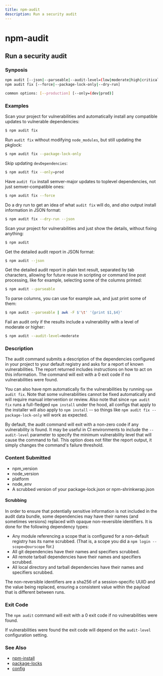 ```yaml
---
title: npm-audit
description: Run a security audit
---
```


# npm-audit

## Run a security audit

### Synposis

```bash
npm audit [--json|--parseable|--audit-level=(low|moderate|high|critical)]
npm audit fix [--force|--package-lock-only|--dry-run]

common options: [--production] [--only=(dev|prod)]
```

### Examples

Scan your project for vulnerabilities and automatically install any compatible
updates to vulnerable dependencies:
```bash
$ npm audit fix
```

Run `audit fix` without modifying `node_modules`, but still updating the
pkglock:
```bash
$ npm audit fix --package-lock-only
```

Skip updating `devDependencies`:
```bash
$ npm audit fix --only=prod
```

Have `audit fix` install semver-major updates to toplevel dependencies, not just
semver-compatible ones:
```bash
$ npm audit fix --force
```

Do a dry run to get an idea of what `audit fix` will do, and _also_ output
install information in JSON format:
```bash
$ npm audit fix --dry-run --json
```

Scan your project for vulnerabilities and just show the details, without fixing
anything:
```bash
$ npm audit
```

Get the detailed audit report in JSON format:
```bash
$ npm audit --json
```

Get the detailed audit report in plain text result, separated by tab characters, allowing for
future reuse in scripting or command line post processing, like for example, selecting
some of the columns printed:
```bash
$ npm audit --parseable
```

To parse columns, you can use for example `awk`, and just print some of them:
```bash
$ npm audit --parseable | awk -F $'\t' '{print $1,$4}'
```

Fail an audit only if the results include a vulnerability with a level of moderate or higher:
```bash
$ npm audit --audit-level=moderate
```

### Description

The audit command submits a description of the dependencies configured in
your project to your default registry and asks for a report of known
vulnerabilities. The report returned includes instructions on how to act on
this information. The command will exit with a 0 exit code if no
vulnerabilities were found.

You can also have npm automatically fix the vulnerabilities by running `npm
audit fix`. Note that some vulnerabilities cannot be fixed automatically and
will require manual intervention or review. Also note that since `npm audit fix`
runs a full-fledged `npm install` under the hood, all configs that apply to the
installer will also apply to `npm install` -- so things like `npm audit fix
--package-lock-only` will work as expected.

By default, the audit command will exit with a non-zero code if any vulnerability
is found. It may be useful in CI environments to include the `--audit-level` parameter
to specify the minimum vulnerability level that will cause the command to fail. This
option does not filter the report output, it simply changes the command's failure
threshold.

### Content Submitted

* npm_version
* node_version
* platform
* node_env
* A scrubbed version of your package-lock.json or npm-shrinkwrap.json

#### Scrubbing

In order to ensure that potentially sensitive information is not included in
the audit data bundle, some dependencies may have their names (and sometimes
versions) replaced with opaque non-reversible identifiers.  It is done for
the following dependency types:

* Any module referencing a scope that is configured for a non-default
  registry has its name scrubbed.  (That is, a scope you did a `npm login --scope=@ourscope` for.)
* All git dependencies have their names and specifiers scrubbed.
* All remote tarball dependencies have their names and specifiers scrubbed.
* All local directory and tarball dependencies have their names and specifiers scrubbed.

The non-reversible identifiers are a sha256 of a session-specific UUID and the
value being replaced, ensuring a consistent value within the payload that is
different between runs.

### Exit Code

The `npm audit` command will exit with a 0 exit code if no vulnerabilities were found.

If vulnerabilities were found the exit code will depend on the `audit-level`
configuration setting.

### See Also

* [npm-install](npm-install)
* [package-locks](package-locks)
* [config](config)
